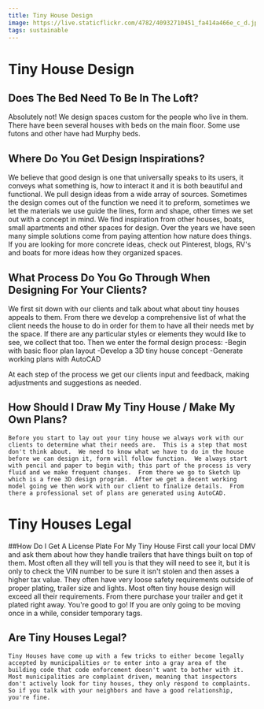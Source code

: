 ```yaml
---
title: Tiny House Design
image: https://live.staticflickr.com/4782/40932710451_fa414a466e_c_d.jpg
tags: sustainable
---
```


# Tiny House Design

## Does The Bed Need To Be In The Loft?

Absolutely not!  We design spaces custom for the people who live in them.  There have been several houses with beds on the main floor.  Some use futons and other have had Murphy beds.

## Where Do You Get Design Inspirations?

We believe that good design is one that universally speaks to its users, it conveys what something is, how to interact it and it is both beautiful and functional.  We pull design ideas from a wide array of sources.  Sometimes the design comes out of the function we need it to preform, sometimes we let the materials we use guide the lines, form and shape, other times we set out with a concept in mind.  We find inspiration from other houses, boats, small apartments and other spaces for design.  Over the years we have seen many simple solutions come from paying attention how nature does things.  If you are looking for more concrete ideas, check out Pinterest, blogs, RV's and boats for more ideas how they organized spaces.

## What Process Do You Go Through When Designing For Your Clients?

We first sit down with our clients and talk about what about tiny houses appeals to them.  From there we develop a comprehensive list of what the client needs the house to do in order for them to have all their needs met by the space.  If there are any particular styles or elements they would like to see, we collect that too. Then we enter the formal design process:
        -Begin with basic floor plan layout
        -Develop a 3D tiny house concept
        -Generate working plans with AutoCAD

At each step of the process we get our clients input and feedback, making adjustments and suggestions as needed.

## How Should I Draw My Tiny House / Make My Own Plans?
    Before you start to lay out your tiny house we always work with our clients to determine what their needs are.  This is a step that most don't think about.  We need to know what we have to do in the house before we can design it, form will follow function.  We always start with pencil and paper to begin with; this part of the process is very fluid and we make frequent changes.  From there we go to Sketch Up which is a free 3D design program.  After we get a decent working model going we then work with our client to finalize details.  From there a professional set of plans are generated using AutoCAD.

# Tiny Houses Legal

##How Do I Get A License Plate For My Tiny House
    First call your local DMV and ask them about how they handle trailers that have things built on top of them.  Most often all they will tell you is that they will need to see it, but it is only to check the VIN number to be sure it isn't stolen and then asses a higher tax value.  They often have very loose safety requirements outside of proper plating, trailer size and lights.  Most often tiny house design will exceed all their requirements.  From there purchase your trailer and get it plated right away.  You're good to go!  If you are only going to be moving once in a while, consider temporary tags.

## Are Tiny Houses Legal?
    Tiny Houses have come up with a few tricks to either become legally accepted by municipalities or to enter into a gray area of the building code that code enforcement doesn't want to bother with it.  Most municipalities are complaint driven, meaning that inspectors don't actively look for tiny houses, they only respond to complaints.  So if you talk with your neighbors and have a good relationship, you're fine.

